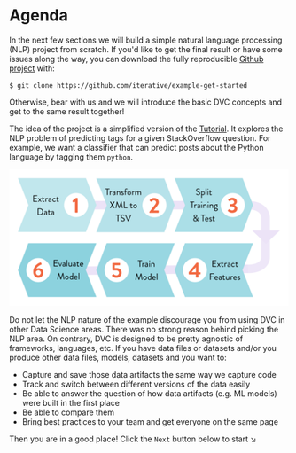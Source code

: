 # Agenda

In the next few sections we will build a simple natural language processing
(NLP) project from scratch. If you'd like to get the final result or have some
issues along the way, you can download the fully reproducible
[Github project](https://github.com/iterative/example-get-started) with:

```dvc
$ git clone https://github.com/iterative/example-get-started
```

Otherwise, bear with us and we will introduce the basic DVC concepts and get to
the same result together!

The idea of the project is a simplified version of the
[Tutorial](/doc/tutorial). It explores the NLP problem of predicting tags for a
given StackOverflow question. For example, we want a classifier that can predict
posts about the Python language by tagging them `python`.

![](/static/img/example-flow-2x.png)

Do not let the NLP nature of the example discourage you from using DVC in other
Data Science areas. There was no strong reason behind picking the NLP area. On
contrary, DVC is designed to be pretty agnostic of frameworks, languages, etc.
If you have data files or datasets and/or you produce other data files, models,
datasets and you want to:

- Capture and save those <abbr>data artifacts</abbr> the same way we capture
  code
- Track and switch between different versions of the data easily
- Be able to answer the question of how data artifacts (e.g. ML models) were
  built in the first place
- Be able to compare them
- Bring best practices to your team and get everyone on the same page

Then you are in a good place! Click the `Next` button below to start ↘
